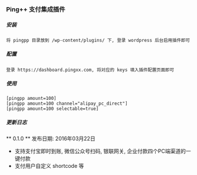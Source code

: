 ### Ping++ 支付集成插件

##### 安装

```
将 pingpp 目录放到 /wp-content/plugins/ 下, 登录 wordpress 后台启用插件即可
```

##### 配置
```
登录 https://dashboard.pingxx.com, 将对应的 keys 填入插件配置页面即可
```

##### 使用 
```
[pingpp amount=100]
[pingpp amount=100 channel="alipay_pc_direct"]
[pingpp amount=100 selectable=true]
```
##### 更新日志

** 0.1.0 ** 发布日期: 2016年03月22日

* 支持支付宝即时到账, 微信公众号扫码, 银联网关, 企业付款四个PC端渠道的一键付款
* 支付用户自定义 shortcode 等


